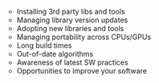 

<ul class="text-gray-600" style="list-style: circle; margin-left: 1em">
    <li>Installing 3rd party libs and tools</li>
    <li>Managing library version updates</li>
    <li>Adopting new libraries and tools</li>
    <li>Managing portability across CPUs/GPUs</li>
    <li>Long build times</li>
    <li>Out-of-date algorithms</li>
    <li>Awareness of latest SW practices</li>
    <li>Opportunities to improve your software</li>
</ul>
